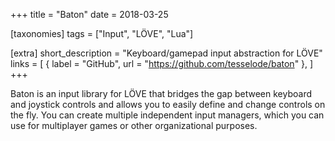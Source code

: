 +++
title = "Baton"
date = 2018-03-25

[taxonomies]
tags = ["Input", "LÖVE", "Lua"]

[extra]
short_description = "Keyboard/gamepad input abstraction for LÖVE"
links = [
	{ label = "GitHub", url = "https://github.com/tesselode/baton" },
]
+++

Baton is an input library for LÖVE that bridges the gap between keyboard and
joystick controls and allows you to easily define and change controls on the
fly. You can create multiple independent input managers, which you can use for
multiplayer games or other organizational purposes.
